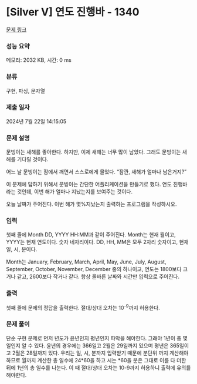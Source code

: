 # [Silver V] 연도 진행바 - 1340 

[문제 링크](https://www.acmicpc.net/problem/1340) 

### 성능 요약

메모리: 2032 KB, 시간: 0 ms

### 분류

구현, 파싱, 문자열

### 제출 일자

2024년 7월 22일 14:15:05

### 문제 설명

<p>문빙이는 새해를 좋아한다. 하지만, 이제 새해는 너무 많이 남았다. 그래도 문빙이는 새해를 기다릴 것이다.</p>

<p>어느 날 문빙이는 잠에서 깨면서 스스로에게 물었다. “잠깐, 새해가 얼마나 남은거지?”</p>

<p>이 문제에 답하기 위해서 문빙이는 간단한 어플리케이션을 만들기로 했다. 연도 진행바라는 것인데, 이번 해가 얼마나 지났는지를 보여주는 것이다.</p>

<p>오늘 날짜가 주어진다. 이번 해가 몇%지났는지 출력하는 프로그램을 작성하시오.</p>

### 입력 

 <p>첫째 줄에 Month DD, YYYY HH:MM과 같이 주어진다. Month는 현재 월이고, YYYY는 현재 연도이다. 숫자 네자리이다. DD, HH, MM은 모두 2자리 숫자이고, 현재 일, 시, 분이다.</p>

<p>Month는 January, February, March, April, May, June, July, August, September, October, November, December 중의 하나이고, 연도는 1800보다 크거나 같고, 2600보다 작거나 같다. 항상 올바른 날짜와 시간만 입력으로 주어진다.</p>

### 출력 

 <p>첫째 줄에 문제의 정답을 출력한다. 절대/상대 오차는 10<sup>-9</sup>까지 허용한다.</p>

### 문제 풀이

 <p>단순 구현 문제로 먼저 년도가 윤년인지 평년인지 파악을 해야한다. 그래야 1년이 총 몇 일인지 알 수 있다. 윤년의 경우에는 366일고 2월은 29일까지 있으며 평년은 365일이고 2월은 28일까지 있다. 우리는 일, 시, 분까지 입력받기 때문에 분단위 까지 계산해야하므로 월까지 계산한 총 일수에 24*60을 하고 시는 *60을 분은 그대로 이를 다 더한 뒤에 1년의 총 일수를 나눈다. 이 때 절대/상대 오차는 10-9까지 허용하니 출력에 유의를 해야한다.</p>

